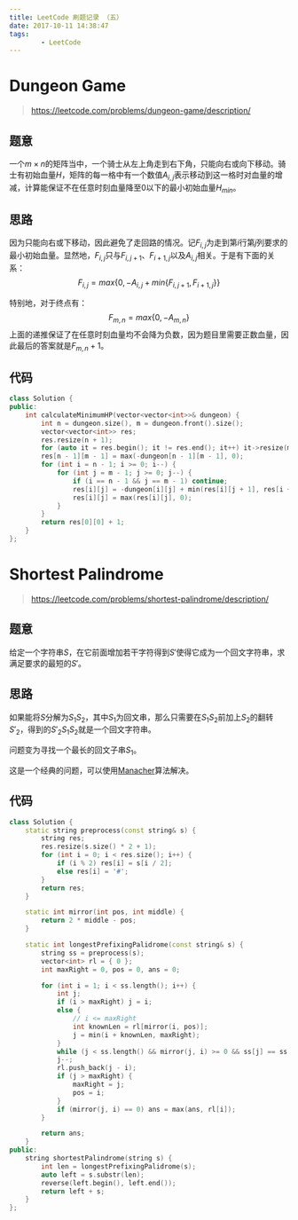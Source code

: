 ```yaml
---
title: LeetCode 刷题记录 （五）
date: 2017-10-11 14:38:47
tags:
        - LeetCode
---
```


# Dungeon Game

> https://leetcode.com/problems/dungeon-game/description/

## 题意
一个$m\times n$的矩阵当中，一个骑士从左上角走到右下角，只能向右或向下移动。骑士有初始血量$H$，矩阵的每一格中有一个数值$A_{i,j}$表示移动到这一格时对血量的增减，计算能保证不在任意时刻血量降至0以下的最小初始血量$H_{min}$。

## 思路

因为只能向右或下移动，因此避免了走回路的情况。记$F_{i,j}$为走到第$i$行第$j$列要求的最小初始血量。显然地，$F_{i,j}$只与$F_{i,j+1}$、$F_{i+1,j}$以及$A_{i,j}$相关。于是有下面的关系：
$$
F_{i,j}=max\{0,-A_{i,j}+min\{F_{i,j+1},F_{i+1,j}\}\}
$$

特别地，对于终点有：
$$
F_{m,n}=max\{0, -A_{m,n}\}
$$
上面的递推保证了在任意时刻血量均不会降为负数，因为题目里需要正数血量，因此最后的答案就是$F_{m,n}+1$。

## 代码

```c++
class Solution {
public:
    int calculateMinimumHP(vector<vector<int>>& dungeon) {
        int n = dungeon.size(), m = dungeon.front().size();
        vector<vector<int>> res;
        res.resize(n + 1);
        for (auto it = res.begin(); it != res.end(); it++) it->resize(m + 1, 1e9);
        res[n - 1][m - 1] = max(-dungeon[n - 1][m - 1], 0);
        for (int i = n - 1; i >= 0; i--) {
            for (int j = m - 1; j >= 0; j--) {
                if (i == n - 1 && j == m - 1) continue;
                res[i][j] = -dungeon[i][j] + min(res[i][j + 1], res[i + 1][j]);
                res[i][j] = max(res[i][j], 0);
            }
        }
        return res[0][0] + 1;
    }
};
```

# Shortest Palindrome

> https://leetcode.com/problems/shortest-palindrome/description/

## 题意

给定一个字符串$S$，在它前面增加若干字符得到$S'$使得它成为一个回文字符串，求满足要求的最短的$S'$。

## 思路

如果能将$S$分解为$S_1S_2$，其中$S_1$为回文串，那么只需要在$S_1S_2$前加上$S_2$的翻转$S'_2$，得到的$S'_2S_1S_2$就是一个回文字符串。

问题变为寻找一个最长的回文子串$S_1$。

这是一个经典的问题，可以使用[Manacher](https://segmentfault.com/a/1190000003914228)算法解决。

## 代码

```c++
class Solution {
    static string preprocess(const string& s) {
        string res;
        res.resize(s.size() * 2 + 1);
        for (int i = 0; i < res.size(); i++) {
            if (i % 2) res[i] = s[i / 2];
            else res[i] = '#';
        }
        return res;
    }

    static int mirror(int pos, int middle) {
        return 2 * middle - pos;
    }

    static int longestPrefixingPalidrome(const string& s) {
        string ss = preprocess(s);
        vector<int> rl = { 0 };
        int maxRight = 0, pos = 0, ans = 0;

        for (int i = 1; i < ss.length(); i++) {
            int j;
            if (i > maxRight) j = i;
            else {
                // i <= maxRight
                int knownLen = rl[mirror(i, pos)];
                j = min(i + knownLen, maxRight);
            }
            while (j < ss.length() && mirror(j, i) >= 0 && ss[j] == ss[mirror(j, i)]) j++;
            j--;
            rl.push_back(j - i);
            if (j > maxRight) {
                maxRight = j;
                pos = i;
            }
            if (mirror(j, i) == 0) ans = max(ans, rl[i]);
        }

        return ans;
    }
public:
    string shortestPalindrome(string s) {
        int len = longestPrefixingPalidrome(s);
        auto left = s.substr(len);
        reverse(left.begin(), left.end());
        return left + s;
    }
};
```
